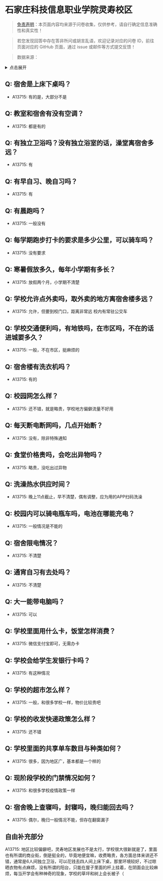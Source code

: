 # 石家庄科技信息职业学院灵寿校区

> [免责声明](https://colleges.chat/#_3)：本页面内容均来源于问卷收集，仅供参考，请自行确定信息准确性和真实性！

> 若您发现回答中存在答非所问或胡言乱语，欢迎记录对应的问卷 ID，前往页面对应的 GitHub 页面，通过 issue 或邮件等方式提交反馈！

> 数据来源：

<details><summary>点击展开</summary>
<ul>
<li>A13715: 匿名 (2022 年 06 月)</li>
</ul>
</details>

## Q: 宿舍是上床下桌吗？

- A13715: 有的是，大部分不是

## Q: 教室和宿舍有没有空调？

- A13715: 都是有的

## Q: 有独立卫浴吗？没有独立浴室的话，澡堂离宿舍多远？

- A13715: 有

## Q: 有早自习、晚自习吗？

- A13715: 有

## Q: 有晨跑吗？

- A13715: 一般没有

## Q: 每学期跑步打卡的要求是多少公里，可以骑车吗？

- A13715: 没有要求

## Q: 寒暑假放多久，每年小学期有多长？

- A13715: 放假两个月，小学期不清楚

## Q: 学校允许点外卖吗，取外卖的地方离宿舍楼多远？

- A13715: 允许，但要到校门口，距离非常远 校内有常驻公交车

## Q: 学校交通便利吗，有地铁吗，在市区吗，不在的话进城要多久？

- A13715: 一般，不在市区，挺麻烦的

## Q: 宿舍楼有洗衣机吗？

- A13715: 有的

## Q: 校园网怎么样？

- A13715: 还不错，就是略贵，学校地方偏僻流量不好用

## Q: 每天断电断网吗，几点开始断？

- A13715: 没有，除非特殊通知

## Q: 食堂价格贵吗，会吃出异物吗？

- A13715: 略贵，没吃出过异物

## Q: 洗澡热水供应时间？

- A13715: 晚上11点截止，早不清楚，偶有调整，应为用的APP扫码洗澡

## Q: 校园内可以骑电瓶车吗，电池在哪能充电？

- A13715: 一般情况是不能的

## Q: 宿舍限电情况？

- A13715: 不清楚

## Q: 通宵自习有去处吗？

- A13715: 不清楚

## Q: 大一能带电脑吗？

- A13715: 可以

## Q: 学校里面用什么卡，饭堂怎样消费？

- A13715: 微信支付宝即可，无需办卡

## Q: 学校会给学生发银行卡吗？

- A13715: 有这种情况

## Q: 学校的超市怎么样？

- A13715: 一般，和很多学校一样，物价比较贵吧

## Q: 学校的收发快递政策怎么样？

- A13715: 还不错

## Q: 学校里面的共享单车数目与种类如何？

- A13715: 很多，因为地区广，基本都是一个样的

## Q: 现阶段学校的门禁情况如何？

- A13715: 和很多学校疫情政策一样

## Q: 宿舍晚上查寝吗，封寝吗，晚归能回去吗？

- A13715: 偶尔，晚归一般情况不能，但存在翻窗漏子

## 自由补充部分

A13715: 地区比较偏僻吧，灵寿地区发展也不是太行，学校很大很新就是了，里面也有所谓的商业街，倒是挺全的，毕竟地便宜嘛，收费略贵，各方面总体来讲还不错，通常是6人间独立卫浴，可以花钱去四人间上床下桌，那里环境较好，不过晾晒衣物有点麻烦，没有所谓的阳台，只能在屋子里面的杆上挂着，在阴面会比较麻烦，每当开学会有种神奇的现象，学校的草坪和树上会长被子（